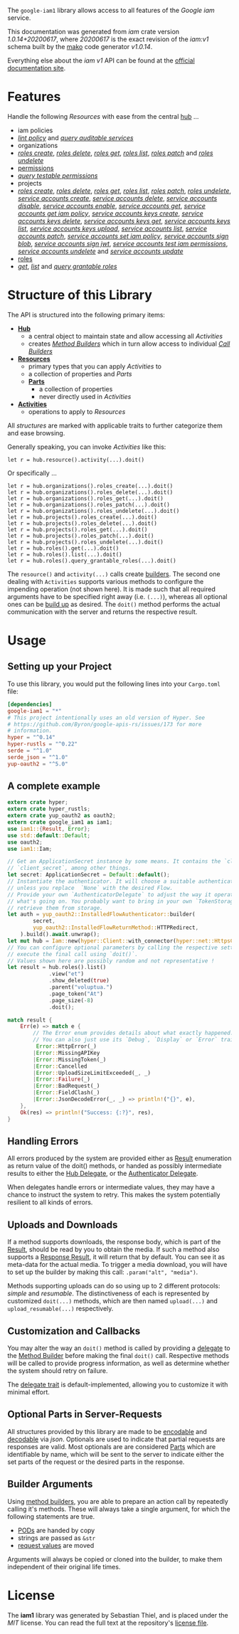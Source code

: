 <!---
DO NOT EDIT !
This file was generated automatically from 'src/mako/api/README.md.mako'
DO NOT EDIT !
-->
The `google-iam1` library allows access to all features of the *Google iam* service.

This documentation was generated from *iam* crate version *1.0.14+20200617*, where *20200617* is the exact revision of the *iam:v1* schema built by the [mako](http://www.makotemplates.org/) code generator *v1.0.14*.

Everything else about the *iam* *v1* API can be found at the
[official documentation site](https://cloud.google.com/iam/).
# Features

Handle the following *Resources* with ease from the central [hub](https://docs.rs/google-iam1/1.0.14+20200617/google_iam1/Iam) ... 

* iam policies
 * [*lint policy*](https://docs.rs/google-iam1/1.0.14+20200617/google_iam1/api::IamPolicyLintPolicyCall) and [*query auditable services*](https://docs.rs/google-iam1/1.0.14+20200617/google_iam1/api::IamPolicyQueryAuditableServiceCall)
* organizations
 * [*roles create*](https://docs.rs/google-iam1/1.0.14+20200617/google_iam1/api::OrganizationRoleCreateCall), [*roles delete*](https://docs.rs/google-iam1/1.0.14+20200617/google_iam1/api::OrganizationRoleDeleteCall), [*roles get*](https://docs.rs/google-iam1/1.0.14+20200617/google_iam1/api::OrganizationRoleGetCall), [*roles list*](https://docs.rs/google-iam1/1.0.14+20200617/google_iam1/api::OrganizationRoleListCall), [*roles patch*](https://docs.rs/google-iam1/1.0.14+20200617/google_iam1/api::OrganizationRolePatchCall) and [*roles undelete*](https://docs.rs/google-iam1/1.0.14+20200617/google_iam1/api::OrganizationRoleUndeleteCall)
* [permissions](https://docs.rs/google-iam1/1.0.14+20200617/google_iam1/api::Permission)
 * [*query testable permissions*](https://docs.rs/google-iam1/1.0.14+20200617/google_iam1/api::PermissionQueryTestablePermissionCall)
* projects
 * [*roles create*](https://docs.rs/google-iam1/1.0.14+20200617/google_iam1/api::ProjectRoleCreateCall), [*roles delete*](https://docs.rs/google-iam1/1.0.14+20200617/google_iam1/api::ProjectRoleDeleteCall), [*roles get*](https://docs.rs/google-iam1/1.0.14+20200617/google_iam1/api::ProjectRoleGetCall), [*roles list*](https://docs.rs/google-iam1/1.0.14+20200617/google_iam1/api::ProjectRoleListCall), [*roles patch*](https://docs.rs/google-iam1/1.0.14+20200617/google_iam1/api::ProjectRolePatchCall), [*roles undelete*](https://docs.rs/google-iam1/1.0.14+20200617/google_iam1/api::ProjectRoleUndeleteCall), [*service accounts create*](https://docs.rs/google-iam1/1.0.14+20200617/google_iam1/api::ProjectServiceAccountCreateCall), [*service accounts delete*](https://docs.rs/google-iam1/1.0.14+20200617/google_iam1/api::ProjectServiceAccountDeleteCall), [*service accounts disable*](https://docs.rs/google-iam1/1.0.14+20200617/google_iam1/api::ProjectServiceAccountDisableCall), [*service accounts enable*](https://docs.rs/google-iam1/1.0.14+20200617/google_iam1/api::ProjectServiceAccountEnableCall), [*service accounts get*](https://docs.rs/google-iam1/1.0.14+20200617/google_iam1/api::ProjectServiceAccountGetCall), [*service accounts get iam policy*](https://docs.rs/google-iam1/1.0.14+20200617/google_iam1/api::ProjectServiceAccountGetIamPolicyCall), [*service accounts keys create*](https://docs.rs/google-iam1/1.0.14+20200617/google_iam1/api::ProjectServiceAccountKeyCreateCall), [*service accounts keys delete*](https://docs.rs/google-iam1/1.0.14+20200617/google_iam1/api::ProjectServiceAccountKeyDeleteCall), [*service accounts keys get*](https://docs.rs/google-iam1/1.0.14+20200617/google_iam1/api::ProjectServiceAccountKeyGetCall), [*service accounts keys list*](https://docs.rs/google-iam1/1.0.14+20200617/google_iam1/api::ProjectServiceAccountKeyListCall), [*service accounts keys upload*](https://docs.rs/google-iam1/1.0.14+20200617/google_iam1/api::ProjectServiceAccountKeyUploadCall), [*service accounts list*](https://docs.rs/google-iam1/1.0.14+20200617/google_iam1/api::ProjectServiceAccountListCall), [*service accounts patch*](https://docs.rs/google-iam1/1.0.14+20200617/google_iam1/api::ProjectServiceAccountPatchCall), [*service accounts set iam policy*](https://docs.rs/google-iam1/1.0.14+20200617/google_iam1/api::ProjectServiceAccountSetIamPolicyCall), [*service accounts sign blob*](https://docs.rs/google-iam1/1.0.14+20200617/google_iam1/api::ProjectServiceAccountSignBlobCall), [*service accounts sign jwt*](https://docs.rs/google-iam1/1.0.14+20200617/google_iam1/api::ProjectServiceAccountSignJwtCall), [*service accounts test iam permissions*](https://docs.rs/google-iam1/1.0.14+20200617/google_iam1/api::ProjectServiceAccountTestIamPermissionCall), [*service accounts undelete*](https://docs.rs/google-iam1/1.0.14+20200617/google_iam1/api::ProjectServiceAccountUndeleteCall) and [*service accounts update*](https://docs.rs/google-iam1/1.0.14+20200617/google_iam1/api::ProjectServiceAccountUpdateCall)
* [roles](https://docs.rs/google-iam1/1.0.14+20200617/google_iam1/api::Role)
 * [*get*](https://docs.rs/google-iam1/1.0.14+20200617/google_iam1/api::RoleGetCall), [*list*](https://docs.rs/google-iam1/1.0.14+20200617/google_iam1/api::RoleListCall) and [*query grantable roles*](https://docs.rs/google-iam1/1.0.14+20200617/google_iam1/api::RoleQueryGrantableRoleCall)




# Structure of this Library

The API is structured into the following primary items:

* **[Hub](https://docs.rs/google-iam1/1.0.14+20200617/google_iam1/Iam)**
    * a central object to maintain state and allow accessing all *Activities*
    * creates [*Method Builders*](https://docs.rs/google-iam1/1.0.14+20200617/google_iam1/client::MethodsBuilder) which in turn
      allow access to individual [*Call Builders*](https://docs.rs/google-iam1/1.0.14+20200617/google_iam1/client::CallBuilder)
* **[Resources](https://docs.rs/google-iam1/1.0.14+20200617/google_iam1/client::Resource)**
    * primary types that you can apply *Activities* to
    * a collection of properties and *Parts*
    * **[Parts](https://docs.rs/google-iam1/1.0.14+20200617/google_iam1/client::Part)**
        * a collection of properties
        * never directly used in *Activities*
* **[Activities](https://docs.rs/google-iam1/1.0.14+20200617/google_iam1/client::CallBuilder)**
    * operations to apply to *Resources*

All *structures* are marked with applicable traits to further categorize them and ease browsing.

Generally speaking, you can invoke *Activities* like this:

```Rust,ignore
let r = hub.resource().activity(...).doit()
```

Or specifically ...

```ignore
let r = hub.organizations().roles_create(...).doit()
let r = hub.organizations().roles_delete(...).doit()
let r = hub.organizations().roles_get(...).doit()
let r = hub.organizations().roles_patch(...).doit()
let r = hub.organizations().roles_undelete(...).doit()
let r = hub.projects().roles_create(...).doit()
let r = hub.projects().roles_delete(...).doit()
let r = hub.projects().roles_get(...).doit()
let r = hub.projects().roles_patch(...).doit()
let r = hub.projects().roles_undelete(...).doit()
let r = hub.roles().get(...).doit()
let r = hub.roles().list(...).doit()
let r = hub.roles().query_grantable_roles(...).doit()
```

The `resource()` and `activity(...)` calls create [builders][builder-pattern]. The second one dealing with `Activities` 
supports various methods to configure the impending operation (not shown here). It is made such that all required arguments have to be 
specified right away (i.e. `(...)`), whereas all optional ones can be [build up][builder-pattern] as desired.
The `doit()` method performs the actual communication with the server and returns the respective result.

# Usage

## Setting up your Project

To use this library, you would put the following lines into your `Cargo.toml` file:

```toml
[dependencies]
google-iam1 = "*"
# This project intentionally uses an old version of Hyper. See
# https://github.com/Byron/google-apis-rs/issues/173 for more
# information.
hyper = "^0.14"
hyper-rustls = "^0.22"
serde = "^1.0"
serde_json = "^1.0"
yup-oauth2 = "^5.0"
```

## A complete example

```Rust
extern crate hyper;
extern crate hyper_rustls;
extern crate yup_oauth2 as oauth2;
extern crate google_iam1 as iam1;
use iam1::{Result, Error};
use std::default::Default;
use oauth2;
use iam1::Iam;

// Get an ApplicationSecret instance by some means. It contains the `client_id` and 
// `client_secret`, among other things.
let secret: ApplicationSecret = Default::default();
// Instantiate the authenticator. It will choose a suitable authentication flow for you, 
// unless you replace  `None` with the desired Flow.
// Provide your own `AuthenticatorDelegate` to adjust the way it operates and get feedback about 
// what's going on. You probably want to bring in your own `TokenStorage` to persist tokens and
// retrieve them from storage.
let auth = yup_oauth2::InstalledFlowAuthenticator::builder(
        secret,
        yup_oauth2::InstalledFlowReturnMethod::HTTPRedirect,
    ).build().await.unwrap();
let mut hub = Iam::new(hyper::Client::with_connector(hyper::net::HttpsConnector::new(hyper_rustls::TlsClient::new())), auth);
// You can configure optional parameters by calling the respective setters at will, and
// execute the final call using `doit()`.
// Values shown here are possibly random and not representative !
let result = hub.roles().list()
             .view("et")
             .show_deleted(true)
             .parent("voluptua.")
             .page_token("At")
             .page_size(-8)
             .doit();

match result {
    Err(e) => match e {
        // The Error enum provides details about what exactly happened.
        // You can also just use its `Debug`, `Display` or `Error` traits
         Error::HttpError(_)
        |Error::MissingAPIKey
        |Error::MissingToken(_)
        |Error::Cancelled
        |Error::UploadSizeLimitExceeded(_, _)
        |Error::Failure(_)
        |Error::BadRequest(_)
        |Error::FieldClash(_)
        |Error::JsonDecodeError(_, _) => println!("{}", e),
    },
    Ok(res) => println!("Success: {:?}", res),
}

```
## Handling Errors

All errors produced by the system are provided either as [Result](https://docs.rs/google-iam1/1.0.14+20200617/google_iam1/client::Result) enumeration as return value of
the doit() methods, or handed as possibly intermediate results to either the 
[Hub Delegate](https://docs.rs/google-iam1/1.0.14+20200617/google_iam1/client::Delegate), or the [Authenticator Delegate](https://docs.rs/yup-oauth2/*/yup_oauth2/trait.AuthenticatorDelegate.html).

When delegates handle errors or intermediate values, they may have a chance to instruct the system to retry. This 
makes the system potentially resilient to all kinds of errors.

## Uploads and Downloads
If a method supports downloads, the response body, which is part of the [Result](https://docs.rs/google-iam1/1.0.14+20200617/google_iam1/client::Result), should be
read by you to obtain the media.
If such a method also supports a [Response Result](https://docs.rs/google-iam1/1.0.14+20200617/google_iam1/client::ResponseResult), it will return that by default.
You can see it as meta-data for the actual media. To trigger a media download, you will have to set up the builder by making
this call: `.param("alt", "media")`.

Methods supporting uploads can do so using up to 2 different protocols: 
*simple* and *resumable*. The distinctiveness of each is represented by customized 
`doit(...)` methods, which are then named `upload(...)` and `upload_resumable(...)` respectively.

## Customization and Callbacks

You may alter the way an `doit()` method is called by providing a [delegate](https://docs.rs/google-iam1/1.0.14+20200617/google_iam1/client::Delegate) to the 
[Method Builder](https://docs.rs/google-iam1/1.0.14+20200617/google_iam1/client::CallBuilder) before making the final `doit()` call. 
Respective methods will be called to provide progress information, as well as determine whether the system should 
retry on failure.

The [delegate trait](https://docs.rs/google-iam1/1.0.14+20200617/google_iam1/client::Delegate) is default-implemented, allowing you to customize it with minimal effort.

## Optional Parts in Server-Requests

All structures provided by this library are made to be [encodable](https://docs.rs/google-iam1/1.0.14+20200617/google_iam1/client::RequestValue) and 
[decodable](https://docs.rs/google-iam1/1.0.14+20200617/google_iam1/client::ResponseResult) via *json*. Optionals are used to indicate that partial requests are responses 
are valid.
Most optionals are are considered [Parts](https://docs.rs/google-iam1/1.0.14+20200617/google_iam1/client::Part) which are identifiable by name, which will be sent to 
the server to indicate either the set parts of the request or the desired parts in the response.

## Builder Arguments

Using [method builders](https://docs.rs/google-iam1/1.0.14+20200617/google_iam1/client::CallBuilder), you are able to prepare an action call by repeatedly calling it's methods.
These will always take a single argument, for which the following statements are true.

* [PODs][wiki-pod] are handed by copy
* strings are passed as `&str`
* [request values](https://docs.rs/google-iam1/1.0.14+20200617/google_iam1/client::RequestValue) are moved

Arguments will always be copied or cloned into the builder, to make them independent of their original life times.

[wiki-pod]: http://en.wikipedia.org/wiki/Plain_old_data_structure
[builder-pattern]: http://en.wikipedia.org/wiki/Builder_pattern
[google-go-api]: https://github.com/google/google-api-go-client

# License
The **iam1** library was generated by Sebastian Thiel, and is placed 
under the *MIT* license.
You can read the full text at the repository's [license file][repo-license].

[repo-license]: https://github.com/Byron/google-apis-rsblob/master/LICENSE.md
